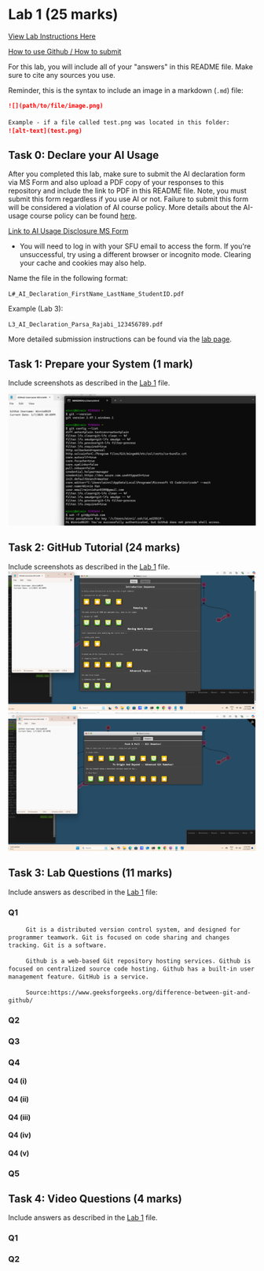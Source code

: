# Lab 1 (25 marks)

[View Lab Instructions Here](L1.md)

[How to use Github / How to submit](https://parsa-rajabi.github.io/CS-5500/#/labs?id=github-classroom)

For this lab, you will include all of your "answers" in this README file. Make sure to cite any sources you use. 

Reminder, this is the syntax to include an image in a markdown (`.md`) file:
```markdown
![](path/to/file/image.png)

Example - if a file called test.png was located in this folder:
![alt-text](test.png)
```

## Task 0: Declare your AI Usage

After you completed this lab, make sure to submit the AI declaration form via MS Form and also upload a PDF copy of your responses to this repository and include the link to PDF in this README file. Note, you must submit this form regardless if you use AI or not. Failure to submit this form will be considered a violation of AI course policy. More details about the AI-usage course policy can be found [here](https://parsa-rajabi.github.io/CS-5500/#/ai-policy).

[Link to AI Usage Disclosure MS Form](https://parsa-rajabi.github.io/CS-5500/#/ai-policy?id=disclosure-of-ai-use)

- You will need to log in with your SFU email to access the form. If you're unsuccessful, try using a different browser or incognito mode. Clearing your cache and cookies may also help.

Name the file in the following format: 

`L#_AI_Declaration_FirstName_LastName_StudentID.pdf`

Example (Lab 3):

`L3_AI_Declaration_Parsa_Rajabi_123456789.pdf`


More detailed submission instructions can be found via the [lab page](https://parsa-rajabi.github.io/CS-5500/#/labs).


## Task 1: Prepare your System (1 mark)

Include screenshots as described in the [Lab 1](L1.md) file.

![](/images/gitSetUp.png)


## Task 2: GitHub Tutorial (24 marks)

Include screenshots as described in the [Lab 1](L1.md) file.
![](/images/git1.png)
![](/images/git2.png)


## Task 3: Lab Questions (11 marks)

Include answers as described in the [Lab 1](L1.md) file:

### Q1 
         Git is a distributed version control system, and designed for programmer teamwork. Git is focused on code sharing and changes tracking. Git is a software.
         
         Github is a web-based Git repository hosting services. Github is focused on centralized source code hosting. Github has a built-in user management feature. GitHub is a service.

         Source:https://www.geeksforgeeks.org/difference-between-git-and-github/
### Q2

### Q3

### Q4

#### Q4 (i)

#### Q4 (ii)

#### Q4 (iii)

#### Q4 (iv)

#### Q4 (v)

### Q5

## Task 4: Video Questions (4 marks)

Include answers as described in the [Lab 1](L1.md) file.

### Q1

### Q2
